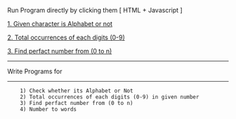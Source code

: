 Run Program directly by clicking them [ HTML + Javascript ]

<a href="https://sanket9006.github.io/bluepineapple-traning/02nd%20June/alphabet_or_not.html" target="_blank">1. Given character is Alphabet or not</a>

<a href="https://sanket9006.github.io/bluepineapple-traning/02nd%20June/total_occurances_each_digit.html" target="_blank">2. Total occurrences of each digits (0-9)</a>

<a href="https://sanket9006.github.io/bluepineapple-traning/02nd%20June/perfact_number.html" target="_blank">3. Find perfact number from (0 to n) </a>

---

Write Programs for

---

        1) Check whether its Alphabet or Not
        2) Total occurrences of each digits (0-9) in given number
        3) Find perfact number from (0 to n)
        4) Number to words
